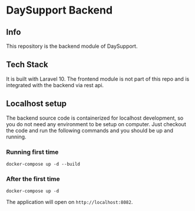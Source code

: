 # DaySupport Backend

## Info
This repository is the backend module of DaySupport.

## Tech Stack
It is built with Laravel 10. The frontend module is not part of this repo and is integrated with the backend via rest api.

## Localhost setup
The backend source code is containerized for localhost development, so you do not need any environment to be setup on computer. Just checkout the code and run the following commands and you should be up and running.

### Running first time

`docker-compose up -d --build`

### After the first time

`docker-compose up -d`

The application will open on `http://localhost:8082`.
